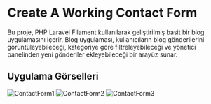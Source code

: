 # Create A Working Contact Form

Bu proje, PHP Laravel Filament kullanılarak geliştirilmiş basit bir blog uygulamasını içerir. Blog uygulaması, kullanıcıların blog gönderilerini görüntüleyebileceği, kategoriye göre filtreleyebileceği ve yönetici panelinden yeni gönderiler ekleyebileceği bir arayüz sunar.


## Uygulama Görselleri
![ContactForm1](https://github.com/emreosminho/Create-a-Working-Contact-Form/assets/83945108/7c625da8-1406-4a75-b9d1-58d939283b75)
![ContactForm2](https://github.com/emreosminho/Create-a-Working-Contact-Form/assets/83945108/e90c782a-c13e-401b-b73b-cb4751ef8c43)
![ContactForm3](https://github.com/emreosminho/Create-a-Working-Contact-Form/assets/83945108/79f6c87b-37d4-4153-87b4-195c2d7de527)

